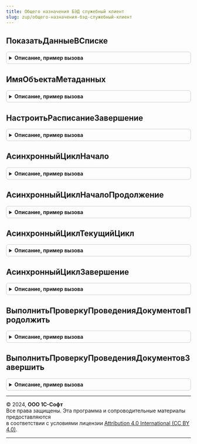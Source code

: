 ```yaml
---
title: Общего назначения БЭД служебный клиент
slug: zup/общего-назначения-бэд-служебный-клиент
---
```



## ПоказатьДанныеВСписке
<details style="margin: 1em 0; padding: 0.5em; border: 1px solid #ccc; border-radius: 6px;">

<summary style="font-weight: bold; cursor: pointer;">Описание, пример вызова</summary>

```bsl

// Для использования в форме ВводСтроки
Процедура ПоказатьДанныеВСписке(Данные, ОбработчикПолученияПредставлений, Заголовок = "") Экспорт
```

Пример вызова
```bsl
ОбщегоНазначенияБЭДСлужебныйКлиент.ПоказатьДанныеВСписке(Данные, ОбработчикПолученияПредставлений, Заголовок);
```
</details>

## ИмяОбъектаМетаданных
<details style="margin: 1em 0; padding: 0.5em; border: 1px solid #ccc; border-radius: 6px;">

<summary style="font-weight: bold; cursor: pointer;">Описание, пример вызова</summary>

```bsl

Функция ИмяОбъектаМетаданных(Тип) Экспорт
```

Пример вызова
```bsl
Результат = ОбщегоНазначенияБЭДСлужебныйКлиент.ИмяОбъектаМетаданных(Тип) 
```
</details>

## НастроитьРасписаниеЗавершение
<details style="margin: 1em 0; padding: 0.5em; border: 1px solid #ccc; border-radius: 6px;">

<summary style="font-weight: bold; cursor: pointer;">Описание, пример вызова</summary>

```bsl

Процедура НастроитьРасписаниеЗавершение(РасписаниеЗадания, Контекст) Экспорт
```

Пример вызова
```bsl
ОбщегоНазначенияБЭДСлужебныйКлиент.НастроитьРасписаниеЗавершение(РасписаниеЗадания, Контекст) 
```
</details>

## АсинхронныйЦиклНачало
<details style="margin: 1em 0; padding: 0.5em; border: 1px solid #ccc; border-radius: 6px;">

<summary style="font-weight: bold; cursor: pointer;">Описание, пример вызова</summary>

```bsl

Процедура АсинхронныйЦиклНачало(Контекст, РезультатВыполненияОбработчика = Неопределено) Экспорт
```

Пример вызова
```bsl
ОбщегоНазначенияБЭДСлужебныйКлиент.АсинхронныйЦиклНачало(Контекст, РезультатВыполненияОбработчика);
```
</details>

## АсинхронныйЦиклНачалоПродолжение
<details style="margin: 1em 0; padding: 0.5em; border: 1px solid #ccc; border-radius: 6px;">

<summary style="font-weight: bold; cursor: pointer;">Описание, пример вызова</summary>

```bsl

Процедура АсинхронныйЦиклНачалоПродолжение(Результат, ВременныйКонтекст) Экспорт
```

Пример вызова
```bsl
ОбщегоНазначенияБЭДСлужебныйКлиент.АсинхронныйЦиклНачалоПродолжение(Результат, ВременныйКонтекст) 
```
</details>

## АсинхронныйЦиклТекущийЦикл
<details style="margin: 1em 0; padding: 0.5em; border: 1px solid #ccc; border-radius: 6px;">

<summary style="font-weight: bold; cursor: pointer;">Описание, пример вызова</summary>

```bsl

Функция АсинхронныйЦиклТекущийЦикл(Контекст) Экспорт
```

Пример вызова
```bsl
Результат = ОбщегоНазначенияБЭДСлужебныйКлиент.АсинхронныйЦиклТекущийЦикл(Контекст) 
```
</details>

## АсинхронныйЦиклЗавершение
<details style="margin: 1em 0; padding: 0.5em; border: 1px solid #ccc; border-radius: 6px;">

<summary style="font-weight: bold; cursor: pointer;">Описание, пример вызова</summary>

```bsl

Процедура АсинхронныйЦиклЗавершение(Контекст) Экспорт
```

Пример вызова
```bsl
ОбщегоНазначенияБЭДСлужебныйКлиент.АсинхронныйЦиклЗавершение(Контекст));
```
</details>

## ВыполнитьПроверкуПроведенияДокументовПродолжить
<details style="margin: 1em 0; padding: 0.5em; border: 1px solid #ccc; border-radius: 6px;">

<summary style="font-weight: bold; cursor: pointer;">Описание, пример вызова</summary>

```bsl

Процедура ВыполнитьПроверкуПроведенияДокументовПродолжить(Знач Результат, Знач ДополнительныеПараметры) Экспорт
```

Пример вызова
```bsl
ОбщегоНазначенияБЭДСлужебныйКлиент.ВыполнитьПроверкуПроведенияДокументовПродолжить(Результат, ДополнительныеПараметры) 
```
</details>

## ВыполнитьПроверкуПроведенияДокументовЗавершить
<details style="margin: 1em 0; padding: 0.5em; border: 1px solid #ccc; border-radius: 6px;">

<summary style="font-weight: bold; cursor: pointer;">Описание, пример вызова</summary>

```bsl

Процедура ВыполнитьПроверкуПроведенияДокументовЗавершить(Знач Результат, Знач ДополнительныеПараметры) Экспорт
```

Пример вызова
```bsl
ОбщегоНазначенияБЭДСлужебныйКлиент.ВыполнитьПроверкуПроведенияДокументовЗавершить(Результат, ДополнительныеПараметры) 
```
</details>

---

© 2024, **ООО 1С-Софт**  
Все права защищены. Эта программа и сопроводительные материалы предоставляются  
в соответствии с условиями лицензии [Attribution 4.0 International (CC BY 4.0)](https://creativecommons.org/licenses/by/4.0/legalcode).

---
